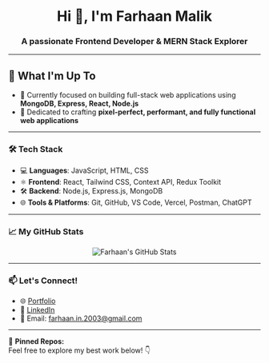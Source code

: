 <h1 align="center">Hi 👋, I'm Farhaan Malik</h1>
<h3 align="center">A passionate Frontend Developer & MERN Stack Explorer</h3>

---

## 🚀 What I'm Up To
- 🌱 Currently focused on building full-stack web applications using **MongoDB, Express, React, Node.js**  
- 🎯 Dedicated to crafting **pixel-perfect, performant, and fully functional web applications**

---

### 🛠️ Tech Stack
- 💻 **Languages**: JavaScript, HTML, CSS  
- ⚛️ **Frontend**: React, Tailwind CSS, Context API, Redux Toolkit  
- 🛠️ **Backend**: Node.js, Express.js, MongoDB  
- 🌐 **Tools & Platforms**: Git, GitHub, VS Code, Vercel, Postman, ChatGPT

---

### 📈 My GitHub Stats
<p align="center">
  <img src="https://github-readme-stats.vercel.app/api?username=farhaandev&show_icons=true&theme=tokyonight" alt="Farhaan's GitHub Stats" />
</p>

---

### 📫 Let's Connect!
- 🌐 [Portfolio](https://farhaandev.github.io/portfolio)
- 💼 [LinkedIn](https://www.linkedin.com/in/farhaan-malik-1b4022230/)
- 💌 Email: farhaan.in.2003@gmail.com

---

🔗 **Pinned Repos:**  
Feel free to explore my best work below! 👇
